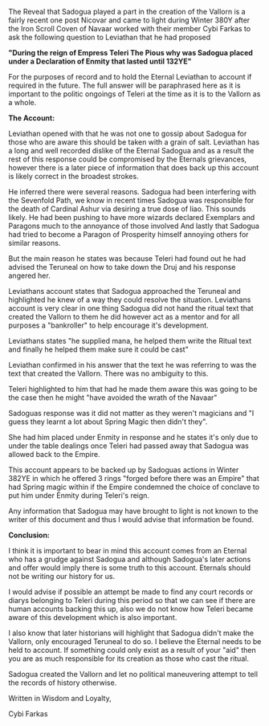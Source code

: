 The Reveal that Sadogua played a part in the creation of the Vallorn is a fairly recent one post Nicovar and came to light during Winter 380Y after the Iron Scroll Coven of Navaar worked with their member Cybi Farkas to ask the following question to Leviathan that he had proposed

**"During the reign of Empress Teleri The Pious why was Sadogua placed under a Declaration of Enmity that lasted until 132YE"**

For the purposes of record and to hold the Eternal Leviathan to account if required in the future. The full answer will be paraphrased here as it is important to the politic ongoings of Teleri at the time as it is to the Vallorn as a whole.

**The Account:**

Leviathan opened with that he was not one to gossip about Sadogua for those who are aware this should be taken with a grain of salt. Leviathan has a long and well recorded dislike of the Eternal Sadogua and as a result the rest of this response could be compromised by the Eternals grievances, however there is a later piece of information that does back up this account is likely correct in the broadest strokes.

He inferred there were several reasons. Sadogua had been interfering with the Sevenfold Path, we know in recent times Sadogua was responsible for the death of Cardinal Ashur via desiring a true dose of liao. This sounds likely. He had been pushing to have more wizards declared Exemplars and Paragons much to the annoyance of those involved And lastly that Sadogua had tried to become a Paragon of Prosperity himself annoying others for similar reasons.

But the main reason he states was because Teleri had found out he had advised the Teruneal on how to take down the Druj and his response angered her.

Leviathans account states that Sadogua approached the Teruneal and highlighted he knew of a way they could resolve the situation. Leviathans account is very clear in one thing Sadogua did not hand the ritual text that created the Vallorn to them he did however act as a mentor and for all purposes a "bankroller" to help encourage it's development.

Leviathans states "he supplied mana, he helped them write the Ritual text and finally he helped them make sure it could be cast"

Leviathan confirmed in his answer that the text he was referring to was the text that created the Vallorn. There was no ambiguity to this.

Teleri highlighted to him that had he made them aware this was going to be the case then he might "have avoided the wrath of the Navaar"

Sadoguas response was it did not matter as they weren't magicians and "I guess they learnt a lot about Spring Magic then didn't they".

She had him placed under Enmity in response and he states it's only due to under the table dealings once Teleri had passed away that Sadogua was allowed back to the Empire.

This account appears to be backed up by Sadoguas actions in Winter 382YE in which he offered 3 rings "forged before there was an Empire" that had Spring magic within if the Empire condemned the choice of conclave to put him under Enmity during Teleri's reign.

Any information that Sadogua may have brought to light is not known to the writer of this document and thus I would advise that information be found.

**Conclusion:**

I think it is important to bear in mind this account comes from an Eternal who has a grudge against Sadogua and although Sadogua's later actions and offer would imply there is some truth to this account. Eternals should not be writing our history for us.

I would advise if possible an attempt be made to find any court records or diarys belonging to Teleri during this period so that we can see if there are human accounts backing this up, also we do not know how Teleri became aware of this development which is also important.

I also know that later historians will highlight that Sadogua didn't make the Vallorn, only encouraged Teruneal to do so. I believe the Eternal needs to be held to account. If something could only exist as a result of your "aid" then you are as much responsible for its creation as those who cast the ritual.

Sadogua created the Vallorn and let no political maneuvering attempt to tell the records of history otherwise.

Written in Wisdom and Loyalty,

Cybi Farkas